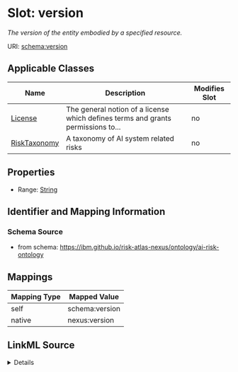 

# Slot: version


_The version of the entity embodied by a specified resource._





URI: [schema:version](http://schema.org/version)



<!-- no inheritance hierarchy -->





## Applicable Classes

| Name | Description | Modifies Slot |
| --- | --- | --- |
| [License](License.md) | The general notion of a license which defines terms and grants permissions to... |  no  |
| [RiskTaxonomy](RiskTaxonomy.md) | A taxonomy of AI system related risks |  no  |







## Properties

* Range: [String](String.md)





## Identifier and Mapping Information







### Schema Source


* from schema: https://ibm.github.io/risk-atlas-nexus/ontology/ai-risk-ontology




## Mappings

| Mapping Type | Mapped Value |
| ---  | ---  |
| self | schema:version |
| native | nexus:version |




## LinkML Source

<details>
```yaml
name: version
description: The version of the entity embodied by a specified resource.
from_schema: https://ibm.github.io/risk-atlas-nexus/ontology/ai-risk-ontology
rank: 1000
slot_uri: schema:version
alias: version
domain_of:
- License
- RiskTaxonomy
range: string

```
</details>
